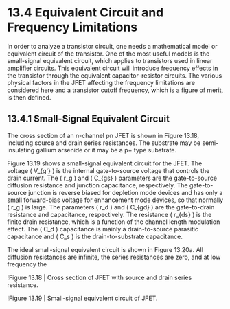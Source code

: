 # 13.4 Equivalent Circuit and Frequency Limitations

In order to analyze a transistor circuit, one needs a mathematical model or equivalent circuit of the transistor. One of the most useful models is the small-signal equivalent circuit, which applies to transistors used in linear amplifier circuits. This equivalent circuit will introduce frequency effects in the transistor through the equivalent capacitor–resistor circuits. The various physical factors in the JFET affecting the frequency limitations are considered here and a transistor cutoff frequency, which is a figure of merit, is then defined.

## 13.4.1 Small-Signal Equivalent Circuit

The cross section of an n-channel pn JFET is shown in Figure 13.18, including source and drain series resistances. The substrate may be semi-insulating gallium arsenide or it may be a p+ type substrate.

Figure 13.19 shows a small-signal equivalent circuit for the JFET. The voltage \( V_{g'} \) is the internal gate-to-source voltage that controls the drain current. The \( r_g \) and \( C_{gs} \) parameters are the gate-to-source diffusion resistance and junction capacitance, respectively. The gate-to-source junction is reverse biased for depletion mode devices and has only a small forward-bias voltage for enhancement mode devices, so that normally \( r_g \) is large. The parameters \( r_d \) and \( C_{gd} \) are the gate-to-drain resistance and capacitance, respectively. The resistance \( r_{ds} \) is the finite drain resistance, which is a function of the channel length modulation effect. The \( C_d \) capacitance is mainly a drain-to-source parasitic capacitance and \( C_s \) is the drain-to-substrate capacitance.

The ideal small-signal equivalent circuit is shown in Figure 13.20a. All diffusion resistances are infinite, the series resistances are zero, and at low frequency the

!Figure 13.18 | Cross section of JFET with source and drain series resistance.

!Figure 13.19 | Small-signal equivalent circuit of JFET.